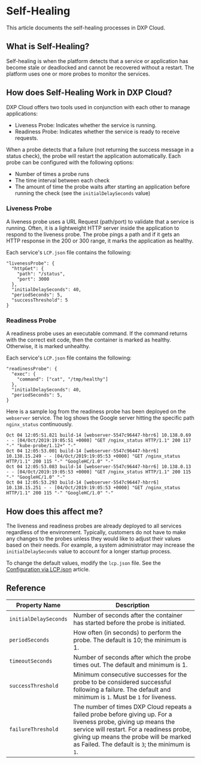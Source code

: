 # Self-Healing

This article documents the self-healing processes in DXP Cloud.

## What is Self-Healing? 

Self-healing is when the platform detects that a service or application has become stale or deadlocked and cannot be recovered without a restart. The platform uses one or more probes to monitor the services.

## How does Self-Healing Work in DXP Cloud? 

DXP Cloud offers two tools used in conjunction with each other to manage applications:

* Liveness Probe: Indicates whether the service is running.
* Readiness Probe: Indicates whether the service is ready to receive requests.

When a probe detects that a failure (not returning the success message in a status check), the probe will restart the application automatically. Each probe can be configured with the following options:

* Number of times a probe runs
* The time interval between each check
* The amount of time the probe waits after starting an application before running the check (see the `initialDelaySeconds` value)

### Liveness Probe

A liveness probe uses a URL Request (path/port) to validate that a service is running. Often, it is a lightweight HTTP server inside the application to respond to the liveness probe. The probe pings a path and if it gets an HTTP response in the 200 or 300 range, it marks the application as healthy.

Each service's `LCP.json` file contains the following:

```
"livenessProbe": {
  "httpGet": {
    "path": "/status",
    "port": 3000
  },
  "initialDelaySeconds": 40,
  "periodSeconds": 5,
  "successThreshold": 5
}
```

### Readiness Probe

A readiness probe uses an executable command. If the command returns with the correct exit code, then the container is marked as healthy. Otherwise, it is marked unhealthy.

Each service's `LCP.json` file contains the following:

```
"readinessProbe": {
  "exec": {
    "command": ["cat", "/tmp/healthy"]
  },
  "initialDelaySeconds": 40,
  "periodSeconds": 5,
}
```
Here is a sample log from the readiness probe has been deployed on the `webserver` service. The log shows the Google server hitting the specific path `nginx_status` continuously.

```
Oct 04 12:05:51.821 build-14 [webserver-5547c96447-hbrr6] 10.138.0.69 - - [04/Oct/2019:19:05:51 +0000] "GET /nginx_status HTTP/1.1" 200 117 "-" "kube-probe/1.12+" "-"
Oct 04 12:05:53.001 build-14 [webserver-5547c96447-hbrr6] 10.138.15.249 - - [04/Oct/2019:19:05:53 +0000] "GET /nginx_status HTTP/1.1" 200 115 "-" "GoogleHC/1.0" "-"
Oct 04 12:05:53.083 build-14 [webserver-5547c96447-hbrr6] 10.138.0.13 - - [04/Oct/2019:19:05:53 +0000] "GET /nginx_status HTTP/1.1" 200 115 "-" "GoogleHC/1.0" "-"
Oct 04 12:05:53.293 build-14 [webserver-5547c96447-hbrr6] 10.138.15.251 - - [04/Oct/2019:19:05:53 +0000] "GET /nginx_status HTTP/1.1" 200 115 "-" "GoogleHC/1.0" "-"
```

## How does this affect me? 

The liveness and readiness probes are already deployed to all services regardless of the environment. Typically, customers do not have to make any changes to the probes unless they would like to adjust their values based on their needs. For example, a system administrator may increase the `initialDelaySeconds` value to account for a longer startup process.

To change the default values, modify the `lcp.json` file. See the [Configuration via LCP.json](../10-reference/02-configuration-via-lcp-json.markdown) article.

## Reference

| Property Name | Description |
| --- | --- |
| `initialDelaySeconds`| Number of seconds after the container has started before the probe is initiated. |
| `periodSeconds` | How often (in seconds) to perform the probe. The default is 10; the minimum is 1. |
| `timeoutSeconds` | Number of seconds after which the probe times out. The default and minimum is 1. |
| `successThreshold` | Minimum consecutive successes for the probe to be considered successful following a failure. The default and minimum is `1`. Must be `1` for liveness. |
| `failureThreshold` | The number of times DXP Cloud repeats a failed probe before giving up. For a liveness probe, giving up means the service will restart. For a readiness probe, giving up means the probe will be marked as Failed. The default is `3`; the minimum is `1`. |
